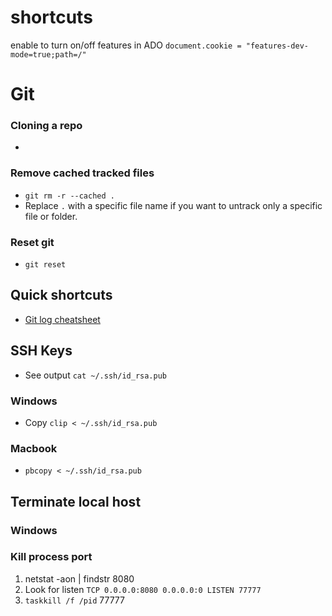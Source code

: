 # shortcuts
enable to turn on/off features in ADO
`document.cookie = "features-dev-mode=true;path=/"`


# Git

### Cloning a repo

* 

### Remove cached tracked files
* `git rm -r --cached .`
* Replace `.` with a specific file name if you want to untrack only a specific file or folder.

### Reset git
* `git reset`

## Quick shortcuts 

* [Git log cheatsheet](https://devhints.io/git-log)


## SSH Keys

* See output `cat ~/.ssh/id_rsa.pub`

### Windows
* Copy `clip < ~/.ssh/id_rsa.pub`

### Macbook
* `pbcopy < ~/.ssh/id_rsa.pub`


## Terminate local host
### Windows

### Kill process port
1. netstat -aon | findstr 8080
2. Look for listen `TCP 0.0.0.0:8080 0.0.0.0:0 LISTEN 77777`
3. `taskkill /f /pid` 77777



